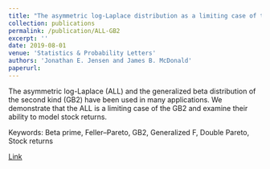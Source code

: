 ```yaml
---
title: "The asymmetric log-Laplace distribution as a limiting case of the generalized beta distribution"
collection: publications
permalink: /publication/ALL-GB2
excerpt: ''
date: 2019-08-01
venue: 'Statistics & Probability Letters'
authors: 'Jonathan E. Jensen and James B. McDonald'
paperurl:
---
```

The asymmetric log-Laplace (ALL) and the generalized beta distribution of the second kind (GB2) have been used in many applications. We demonstrate that the ALL is a limiting case of the GB2 and examine their ability to model stock returns.

Keywords: Beta prime, Feller–Pareto, GB2, Generalized F, Double Pareto, Stock returns

[Link](https://www.sciencedirect.com/science/article/abs/pii/S016771521930094X)

